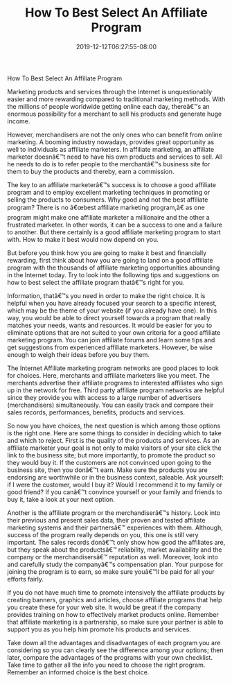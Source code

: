 ﻿---
title: "How To Best Select An Affiliate Program"
date: 2019-12-12T06:27:55-08:00
description: "35 divers marketing articles Tips for Web Success"
featured_image: "/images/35 divers marketing articles.jpg"
tags: ["35 divers marketing articles"]
---

How To Best Select An Affiliate Program 


Marketing products and services through the Internet is unquestionably easier and more rewarding compared to traditional marketing methods. With the millions of people worldwide getting online each day, thereâ€™s an enormous possibility for a merchant to sell his products and generate huge income. 

However, merchandisers are not the only ones who can benefit from online marketing. A booming industry nowadays, provides great opportunity as well to individuals as affiliate marketers. In affiliate marketing, an affiliate marketer doesnâ€™t need to have his own products and services to sell. All he needs to do is to refer people to the merchantâ€™s business site for them to buy the products and thereby, earn a commission. 

The key to an affiliate marketerâ€™s success is to choose a good affiliate program and to employ excellent marketing techniques in promoting or selling the products to consumers. Why good and not the best affiliate program? There is no â€œbest affiliate marketing program,â€ as one program might make one affiliate marketer a millionaire and the other a frustrated marketer. In other words, it can be a success to one and a failure to another. But there certainly is a good affiliate marketing program to start with. How to make it best would now depend on you. 

But before you think how you are going to make it best and financially rewarding, first think about how you are going to land on a good affiliate program with the thousands of affiliate marketing opportunities abounding in the Internet today. Try to look into the following tips and suggestions on how to best select the affiliate program thatâ€™s right for you. 

Information, thatâ€™s you need in order to make the right choice. It is helpful when you have already focused your search to a specific interest, which may be the theme of your website (if you already have one). In this way, you would be able to direct yourself towards a program that really matches your needs, wants and resources. It would be easier for you to eliminate options that are not suited to your own criteria for a good affiliate marketing program. You can join affiliate forums and learn some tips and get suggestions from experienced affiliate marketers. However, be wise enough to weigh their ideas before you buy them. 

The Internet Affiliate marketing program networks are good places to look for choices. Here, merchants and affiliate marketers like you meet. The merchants advertise their affiliate programs to interested affiliates who sign up in the network for free. Third party affiliate program networks are helpful since they provide you with access to a large number of advertisers (merchandisers) simultaneously. You can easily track and compare their sales records, performances, benefits, products and services. 

So now you have choices, the next question is which among those options is the right one. Here are some things to consider in deciding which to take and which to reject. First is the quality of the products and services. As an affiliate marketer your goal is not only to make visitors of your site click the link to the business site; but more importantly, to promote the product so they would buy it. If the customers are not convinced upon going to the business site, then you donâ€™t earn. Make sure the products you are endorsing are worthwhile or in the business context, saleable. Ask yourself: if I were the customer, would I buy it? Would I recommend it to my family or good friend? If you canâ€™t convince yourself or your family and friends to buy it, take a look at your next option.

Another is the affiliate program or the merchandiserâ€™s history. Look into their previous and present sales data, their proven and tested affiliate marketing systems and their partnersâ€™ experiences with them.  Although, success of the program really depends on you, this one is still very important. The sales records donâ€™t only show how good the affiliates are, but they speak about the productsâ€™ reliability, market availability and the company or the merchandisersâ€™ reputation as well. Moreover, look into and carefully study the companyâ€™s compensation plan. Your purpose for joining the program is to earn, so make sure youâ€™ll be paid for all your efforts fairly. 

If you do not have much time to promote intensively the affiliate products by creating banners, graphics and articles, choose affiliate programs that help you create these for your web site. It would be great if the company provides training on how to effectively market products online. Remember that affiliate marketing is a partnership, so make sure your partner is able to support you as you help him promote his products and services.

Take down all the advantages and disadvantages of each program you are considering so you can clearly see the difference among your options; then later, compare the advantages of the programs with your own checklist. Take time to gather all the info you need to choose the right program. Remember an informed choice is the best choice. 



